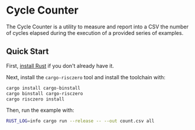 # Cycle Counter

The Cycle Counter is a utility to measure and report into a CSV the number of cycles elapsed during the execution of a provided series of examples.

## Quick Start

First, [install Rust] if you don't already have it.

Next, install the `cargo-risczero` tool and install the toolchain with:
```bash
cargo install cargo-binstall
cargo binstall cargo-risczero
cargo risczero install
```

Then, run the example with:
```bash
RUST_LOG=info cargo run --release -- --out count.csv all
```

[install Rust]: https://doc.rust-lang.org/cargo/getting-started/installation.html
